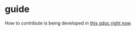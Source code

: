 # guide

How to contribute is being developed in [this gdoc right now](https://docs.google.com/document/d/1DYs1ckL7DSMCT48-JWvKq4ZfApKaC5gbypB4CsbE7TU).
